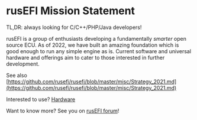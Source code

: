 # rusEFI Mission Statement

TL,DR: always looking for C/C++/PHP/Java developers!

rusEFI is a group of enthusiasts developing a fundamentally _smarter_ open source ECU.
As of 2022, we have built an amazing foundation which is good enough to run any simple engine as is.
Current software and universal hardware and offerings aim to cater to those interested in further development.

See also [https://github.com/rusefi/rusefi/blob/master/misc/Strategy_2021.md](https://github.com/rusefi/rusefi/blob/master/misc/Strategy_2021.md)

Interested to use? [Hardware](Hardware)

Want to know more? See you on [rusEFI forum](https://rusefi.com/forum)!
